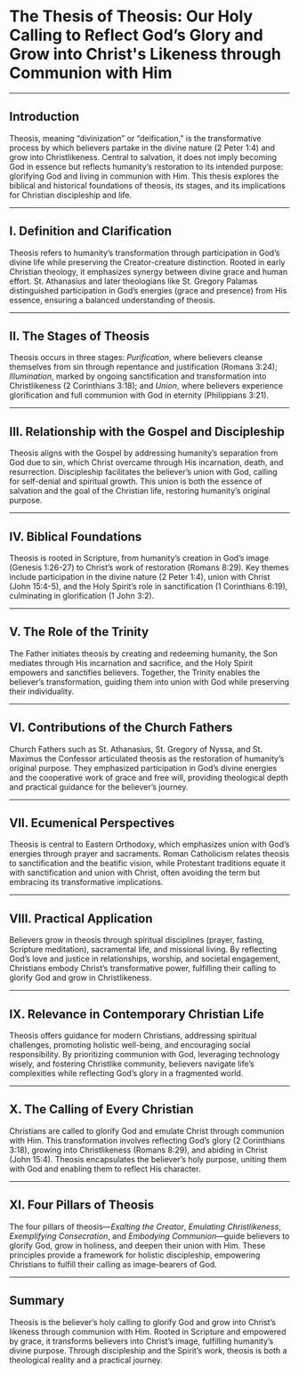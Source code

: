 # The Thesis of Theosis: Our Holy Calling to Reflect God’s Glory and Grow into Christ's Likeness through Communion with Him

---

## **Introduction**
Theosis, meaning “divinization” or “deification,” is the transformative process by which believers partake in the divine nature (2 Peter 1:4) and grow into Christlikeness. Central to salvation, it does not imply becoming God in essence but reflects humanity’s restoration to its intended purpose: glorifying God and living in communion with Him. This thesis explores the biblical and historical foundations of theosis, its stages, and its implications for Christian discipleship and life.

---

## **I. Definition and Clarification**
Theosis refers to humanity’s transformation through participation in God’s divine life while preserving the Creator-creature distinction. Rooted in early Christian theology, it emphasizes synergy between divine grace and human effort. St. Athanasius and later theologians like St. Gregory Palamas distinguished participation in God’s energies (grace and presence) from His essence, ensuring a balanced understanding of theosis.

---

## **II. The Stages of Theosis**
Theosis occurs in three stages: *Purification*, where believers cleanse themselves from sin through repentance and justification (Romans 3:24); *Illumination*, marked by ongoing sanctification and transformation into Christlikeness (2 Corinthians 3:18); and *Union*, where believers experience glorification and full communion with God in eternity (Philippians 3:21).

---

## **III. Relationship with the Gospel and Discipleship**
Theosis aligns with the Gospel by addressing humanity’s separation from God due to sin, which Christ overcame through His incarnation, death, and resurrection. Discipleship facilitates the believer’s union with God, calling for self-denial and spiritual growth. This union is both the essence of salvation and the goal of the Christian life, restoring humanity’s original purpose.

---

## **IV. Biblical Foundations**
Theosis is rooted in Scripture, from humanity’s creation in God’s image (Genesis 1:26-27) to Christ’s work of restoration (Romans 8:29). Key themes include participation in the divine nature (2 Peter 1:4), union with Christ (John 15:4-5), and the Holy Spirit’s role in sanctification (1 Corinthians 6:19), culminating in glorification (1 John 3:2).

---

## **V. The Role of the Trinity**
The Father initiates theosis by creating and redeeming humanity, the Son mediates through His incarnation and sacrifice, and the Holy Spirit empowers and sanctifies believers. Together, the Trinity enables the believer’s transformation, guiding them into union with God while preserving their individuality.

---

## **VI. Contributions of the Church Fathers**
Church Fathers such as St. Athanasius, St. Gregory of Nyssa, and St. Maximus the Confessor articulated theosis as the restoration of humanity’s original purpose. They emphasized participation in God’s divine energies and the cooperative work of grace and free will, providing theological depth and practical guidance for the believer’s journey.

---

## **VII. Ecumenical Perspectives**
Theosis is central to Eastern Orthodoxy, which emphasizes union with God’s energies through prayer and sacraments. Roman Catholicism relates theosis to sanctification and the beatific vision, while Protestant traditions equate it with sanctification and union with Christ, often avoiding the term but embracing its transformative implications.

---

## **VIII. Practical Application**
Believers grow in theosis through spiritual disciplines (prayer, fasting, Scripture meditation), sacramental life, and missional living. By reflecting God’s love and justice in relationships, worship, and societal engagement, Christians embody Christ’s transformative power, fulfilling their calling to glorify God and grow in Christlikeness.

---

## **IX. Relevance in Contemporary Christian Life**
Theosis offers guidance for modern Christians, addressing spiritual challenges, promoting holistic well-being, and encouraging social responsibility. By prioritizing communion with God, leveraging technology wisely, and fostering Christlike community, believers navigate life’s complexities while reflecting God’s glory in a fragmented world.

---

## **X. The Calling of Every Christian**
Christians are called to glorify God and emulate Christ through communion with Him. This transformation involves reflecting God’s glory (2 Corinthians 3:18), growing into Christlikeness (Romans 8:29), and abiding in Christ (John 15:4). Theosis encapsulates the believer’s holy purpose, uniting them with God and enabling them to reflect His character.

---

## **XI. Four Pillars of Theosis**
The four pillars of theosis—*Exalting the Creator*, *Emulating Christlikeness*, *Exemplifying Consecration*, and *Embodying Communion*—guide believers to glorify God, grow in holiness, and deepen their union with Him. These principles provide a framework for holistic discipleship, empowering Christians to fulfill their calling as image-bearers of God.

---

## **Summary**
Theosis is the believer’s holy calling to glorify God and grow into Christ’s likeness through communion with Him. Rooted in Scripture and empowered by grace, it transforms believers into Christ’s image, fulfilling humanity’s divine purpose. Through discipleship and the Spirit’s work, theosis is both a theological reality and a practical journey.
